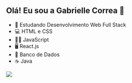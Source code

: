 ## Olá! Eu sou a Gabrielle Correa 👋

- 🌱 Estudando Desenvolvimento Web Full Stack
- 💻 HTML e CSS
- 👩‍💻 JavaScript
- 🖥️ React.js
- 🎲 Banco de Dados
- ☕ Java

<div>
  <a href="https://www.linkedin.com/in/gabrielle-correa-27008b22a/" target="_blank"><img src="https://img.shields.io/badge/LinkedIn-0077B5?style=for-the-badge&logo=linkedin&logoColor=white">
</a>
</div>
